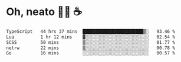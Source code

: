# Oh, neato 🧑‍💻 ☕

<!--START_SECTION:waka-->

```txt
TypeScript   44 hrs 37 mins  ███████████████████████▒░   93.46 %
Lua          1 hr 12 mins    ▓░░░░░░░░░░░░░░░░░░░░░░░░   02.54 %
SCSS         50 mins         ▒░░░░░░░░░░░░░░░░░░░░░░░░   01.77 %
netrw        22 mins         ▒░░░░░░░░░░░░░░░░░░░░░░░░   00.78 %
Go           16 mins         ░░░░░░░░░░░░░░░░░░░░░░░░░   00.57 %
```

<!--END_SECTION:waka-->
